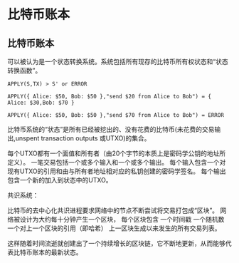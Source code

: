 # 比特币账本

## 比特币账本

可以被认为是一个状态转换系统。系统包括所有现存的比特币所有权状态和“状态转换函数”。

```
APPLY(S,TX) ­> S' or ERROR

APPLY({ Alice: $50, Bob: $50 },"send $20 from Alice to Bob") = { Alice: $30,Bob: $70 }

APPLY({ Alice: $50, Bob: $50 },"send $70 from Alice to Bob") = ERROR
```

比特币系统的“状态”是所有已经被挖出的、没有花费的比特币(未花费的交易输出,unspent transaction outputs 或UTXO)的集合。

每个UTXO都有一个面值和所有者（由20个字节的本质上是密码学公钥的地址所定义）。
一笔交易包括一个或多个输入和一个或多个输出。
每个输入包含一个对现有UTXO的引用和由与所有者地址相对应的私钥创建的密码学签名。
每个输出包含一个新的加入到状态中的UTXO。

共识系统：

比特币的去中心化共识进程要求网络中的节点不断尝试将交易打包成“区块”。
网络被设计为大约每十分钟产生一个区块，
每个区块包含
  一个时间戳
  一个随机数
  一个对上一个区块的引用（即哈希）
  上一区块生成以来发生的所有交易列表。

这样随着时间流逝就创建出了一个持续增长的区块链，它不断地更新，从而能够代表比特币账本的最新状态。
